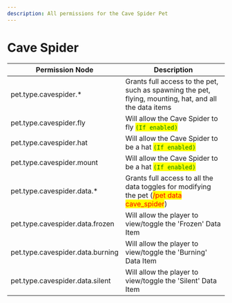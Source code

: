 ```yaml
---
description: All permissions for the Cave Spider Pet
---
```



# Cave Spider
| Permission Node | Description |
| - | - |
| pet.type.cavespider.* | Grants full access to the pet, such as spawning the pet, flying, mounting, hat, and all the data items |
| pet.type.cavespider.fly | Will allow the Cave Spider to fly <mark style="color:green;">`(If enabled)`</mark> |
| pet.type.cavespider.hat | Will allow the Cave Spider to be a hat <mark style="color:green;">`(If enabled)`</mark> |
| pet.type.cavespider.mount | Will allow the Cave Spider to be a hat <mark style="color:green;">`(If enabled)`</mark> |
| pet.type.cavespider.data.* | Grants full access to all the data toggles for modifying the pet (<mark style="color:red;">/pet data cave_spider</mark>) |
| pet.type.cavespider.data.frozen | Will allow the player to view/toggle the 'Frozen' Data Item |
| pet.type.cavespider.data.burning | Will allow the player to view/toggle the 'Burning' Data Item |
| pet.type.cavespider.data.silent | Will allow the player to view/toggle the 'Silent' Data Item |

